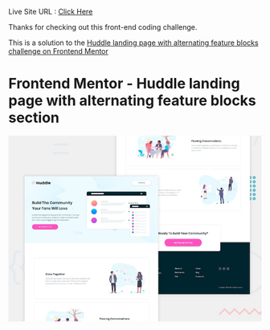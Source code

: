 Live Site URL : [Click Here](https://kimodev1990.github.io/huddle-landing-page-preview/)

Thanks for checking out this front-end coding challenge.

This is a solution to the [Huddle landing page with alternating feature blocks challenge on Frontend Mentor](https://www.frontendmentor.io/challenges/huddle-landing-page-with-alternating-feature-blocks-5ca5f5981e82137ec91a5100/hub)

# Frontend Mentor - Huddle landing page with alternating feature blocks section

![Design preview for the Huddle landing page with alternating feature blocks coding challenge](./design/desktop-preview.jpg)
